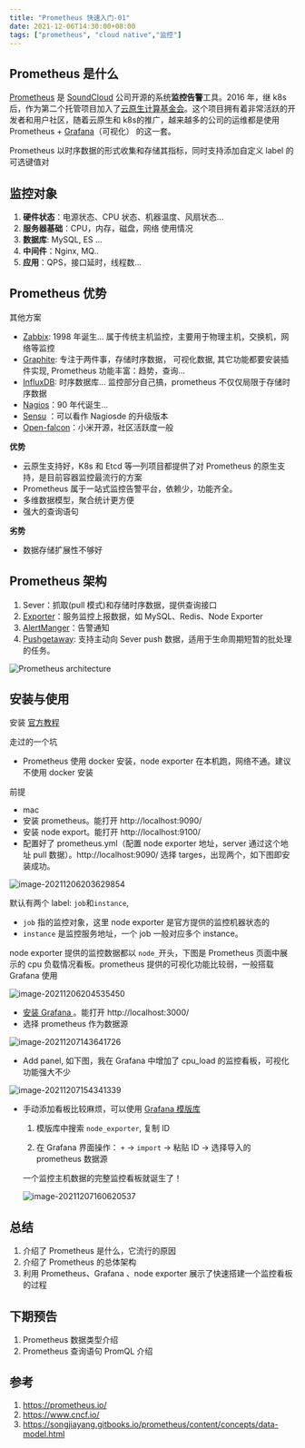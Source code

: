 ```yaml
---
title: "Prometheus 快速入门-01"
date: 2021-12-06T14:30:00+08:00
tags: ["prometheus", "cloud native","监控"]
---
```


## Prometheus 是什么

[Prometheus](https://github.com/prometheus/prometheus) 是 [SoundCloud](https://en.wikipedia.org/wiki/SoundCloud) 公司开源的系统**监控告警**工具。2016 年，继 k8s 后，作为第二个托管项目加入了[云原生计算基金会](https://en.wikipedia.org/wiki/Cloud_Native_Computing_Foundation)。这个项目拥有着非常活跃的开发者和用户社区，随着云原生和 k8s的推广，越来越多的公司的运维都是使用 Prometheus + [Grafana](https://grafana.com/)（可视化） 的这一套。

 Prometheus 以时序数据的形式收集和存储其指标，同时支持添加自定义 label 的可选键值对

## 监控对象

1. **硬件状态**：电源状态、CPU 状态、机器温度、风扇状态...
2. **服务器基础**：CPU，内存，磁盘，网络 使用情况
3. **数据库**: MySQL, ES ...
4. **中间件**：Nginx, MQ..
5. **应用**：QPS，接口延时，线程数...

## Prometheus 优势

其他方案

- [Zabbix](https://github.com/zabbix/zabbix): 1998 年诞生...  属于传统主机监控，主要用于物理主机，交换机，网络等监控
- [Graphite](https://graphite.readthedocs.io/en/latest/overview.html): 专注于两件事，存储时序数据， 可视化数据, 其它功能都要安装插件实现, Prometheus 功能丰富：趋势，查询...
- [InfluxDB](https://www.influxdata.com/): 时序数据库... 监控部分自己搞，prometheus 不仅仅局限于存储时序数据
- [Nagios](https://www.nagios.org/)：90 年代诞生...
- [Sensu](https://sensu.io/) ：可以看作 Nagiosde 的升级版本
- [Open-falcon](https://github.com/XiaoMi/open-falcon)：小米开源，社区活跃度一般

**优势**

- 云原生支持好，K8s 和 Etcd 等一列项目都提供了对 Prometheus 的原生支持，是目前容器监控最流行的方案
- Prometheus 属于一站式监控告警平台，依赖少，功能齐全。
- 多维数据模型，聚合统计更方便
- 强大的查询语句

**劣势**

- 数据存储扩展性不够好

## Prometheus 架构

1. Sever：抓取(pull 模式)和存储时序数据，提供查询接口
2. [Exporter](https://prometheus.io/docs/instrumenting/exporters/)：服务监控上报数据，如 MySQL、Redis、Node Exporter
3. [AlertManger](https://github.com/prometheus/alertmanager)：告警通知
4. [Pushgetaway](https://github.com/prometheus/pushgateway): 支持主动向 Sever push 数据，适用于生命周期短暂的批处理的任务。

![Prometheus architecture](https://prometheus.io/assets/architecture.png)

## 安装与使用

安装 [官方教程](https://prometheus.io/docs/introduction/first_steps/)

走过的一个坑

- Prometheus 使用 docker 安装，node exporter 在本机跑，网络不通。建议不使用 docker 安装

前提

- mac 
- 安装 prometheus。能打开 http://localhost:9090/ 
- 安装 node export。能打开 http://localhost:9100/
- 配置好了 prometheus.yml（配置 node exporter 地址，server 通过这个地址 pull 数据）。http://localhost:9090/ 选择 targes，出现两个，如下图即安装成功。

![image-20211206203629854](http://ganghuan.oss-cn-shenzhen.aliyuncs.com/img/image-20211206203629854-2021-12-06.png)

默认有两个 label: `job`和`instance`,

- `job` 指的监控对象，这里 node exporter 是官方提供的监控机器状态的
- `instance` 是监控服务地址，一个 job 一般对应多个 instance。 

node exporter 提供的监控数据都以 `node_`开头，下图是 Prometheus 页面中展示的 cpu 负载情况看板。prometheus 提供的可视化功能比较弱，一般搭载 Grafana 使用

![image-20211206204535450](http://ganghuan.oss-cn-shenzhen.aliyuncs.com/img/image-20211206204535450-2021-12-06.png)

- [安装 Grafana ](https://prometheus.io/docs/visualization/grafana/)。能打开 http://localhost:3000/ 
- 选择 prometheus 作为数据源

![image-20211207143641726](http://ganghuan.oss-cn-shenzhen.aliyuncs.com/img/image-20211207143641726-2021-12-07.png)

- Add panel, 如下图，我在 Grafana 中增加了 cpu_load 的监控看板，可视化功能强大不少

![image-20211207154341339](http://ganghuan.oss-cn-shenzhen.aliyuncs.com/img/image-20211207154341339-2021-12-07.png)

- 手动添加看板比较麻烦，可以使用 [Grafana 模版库](https://grafana.com/grafana/dashboards/) 

  1. 模版库中搜索 `node_exporter`, 复制 ID

  2. 在 Grafana 界面操作： `+` -> `import` -> 粘贴 ID -> 选择导入的 prometheus 数据源 

  一个监控主机数据的完整监控看板就诞生了！

  ![image-20211207160620537](http://ganghuan.oss-cn-shenzhen.aliyuncs.com/img/image-20211207160620537-2021-12-07.png)

## 总结

1. 介绍了 Prometheus 是什么，它流行的原因
2. 介绍了 Prometheus 的总体架构
3. 利用 Prometheus、Grafana 、node exporter 展示了快速搭建一个监控看板的过程

## 下期预告

1. Prometheus 数据类型介绍
2. Prometheus 查询语句 PromQL 介绍

## 参考

1. https://prometheus.io/
2. https://www.cncf.io/
3. https://songjiayang.gitbooks.io/prometheus/content/concepts/data-model.html

